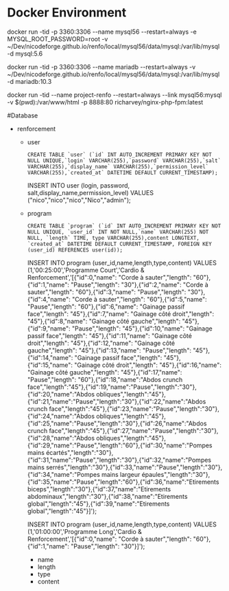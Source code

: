 # Docker Environment 

docker run -tid -p 3360:3306 --name mysql56 --restart=always -e MYSQL_ROOT_PASSWORD=root -v ~/Dev/nicodeforge.github.io/renfo/local/mysql56/data/mysql:/var/lib/mysql  -d mysql:5.6

docker run -tid -p 3360:3306 --name mariadb --restart=always -v ~/Dev/nicodeforge.github.io/renfo/local/mysql56/data/mysql:/var/lib/mysql  -d mariadb:10.3

docker run -tid --name project-renfo --restart=always --link mysql56:mysql -v $(pwd):/var/www/html -p 8888:80 richarvey/nginx-php-fpm:latest

#Database

- renforcement
	- user
		```
		CREATE TABLE `user` (`id` INT AUTO_INCREMENT PRIMARY KEY NOT NULL UNIQUE,`login` VARCHAR(255),`password` VARCHAR(255),`salt` VARCHAR(255),`display_name` VARCHAR(255),`permission_level` VARCHAR(255),`created_at` DATETIME DEFAULT CURRENT_TIMESTAMP);
		```

		INSERT INTO user (login, password, salt,display_name,permission_level) VALUES ("nico","nico","nico","Nico","admin");


	- program

		```
		CREATE TABLE `program` (`id` INT AUTO_INCREMENT PRIMARY KEY NOT NULL UNIQUE, `user_id` INT NOT NULL,`name` VARCHAR(255) NOT NULL, `length` TIME, type VARCHAR(255),content LONGTEXT, `created_at` DATETIME DEFAULT CURRENT_TIMESTAMP, FOREIGN KEY (user_id) REFERENCES user(id));
		```

		INSERT INTO program (user_id,name,length,type,content) VALUES (1,'00:25:00','Programme Court','Cardio & Renforcement','[{"id":0,"name": "Corde à sauter","length": "60"},{"id":1,"name": "Pause","length": "30"},{"id":2,"name": "Corde à sauter","length": "60"},{"id":3,"name": "Pause","length": "30"},{"id":4,"name": "Corde à sauter","length": "60"},{"id":5,"name": "Pause","length": "60"},{"id":6,"name": "Gainage passif face","length": "45"},{"id":7,"name": "Gainage côté droit","length": "45"},{"id":8,"name": "Gainage côté gauche","length": "45"},{"id":9,"name": "Pause","length": "45"},{"id":10,"name": "Gainage passif face","length": "45"},{"id":11,"name": "Gainage côté droit","length": "45"},{"id":12,"name": "Gainage côté gauche","length": "45"},{"id":13,"name": "Pause","length": "45"},{"id":14,"name": "Gainage passif face","length": "45"},{"id":15,"name": "Gainage côté droit","length": "45"},{"id":16,"name": "Gainage côté gauche","length": "45"},{"id":17,"name": "Pause","length": "60"},{"id":18,"name":"Abdos crunch face","length":"45"},{"id":19,"name":"Pause","length":"30"},{"id":20,"name":"Abdos obliques","length":"45"},{"id":21,"name":"Pause","length":"30"},{"id":22,"name":"Abdos crunch face","length":"45"},{"id":23,"name":"Pause","length":"30"},{"id":24,"name":"Abdos obliques","length":"45"},{"id":25,"name":"Pause","length":"30"},{"id":26,"name":"Abdos crunch face","length":"45"},{"id":27,"name":"Pause","length":"30"},{"id":28,"name":"Abdos obliques","length":"45"},{"id":29,"name":"Pause","length":"60"},{"id":30,"name":"Pompes mains écartés","length":"30"},{"id":31,"name":"Pause","length":"30"},{"id":32,"name":"Pompes mains serrés","length":"30"},{"id":33,"name":"Pause","length":"30"},{"id":34,"name":"Pompes mains largeur épaules","length":"30"},{"id":35,"name":"Pause","length":"60"},{"id":36,"name":"Etirements biceps","length":"30"},{"id":37,"name":"Etirements abdominaux","length":"30"},{"id":38,"name":"Etirements global","length":"45"},{"id":39,"name":"Etirements global","length":"45"}]');

		INSERT INTO program (user_id,name,length,type,content) VALUES (1,'01:00:00','Programme Long','Cardio & Renforcement','[{"id":0,"name": "Corde à sauter","length": "60"},{"id":1,"name": "Pause","length": "30"}]');
		
		
		
		- name
		- length
		- type
		- content

		

